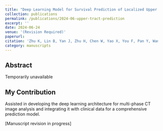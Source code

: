 ```yaml
---
title: "Deep Learning Model for Survival Prediction of Localized Upper Tract Urothelial Carcinoma Based on Multi-Phase CT Images and Clinical Data"
collection: publications
permalink: /publications/2024-06-upper-tract-prediction
excerpt: ''
date: 2024-06-24
venue: '(Revision Required)'
paperurl: 
citation: 'Zhu K, Lin B, Yan J, Zhu H, Chen W, Yao X, You F, Pan Y, Wang F, Xia P, Li Y, Chen L, Yu Z, Miao S, Gao X. (Submitted 2024). &quot;Deep Learning Model for Survival Prediction of Localized Upper Tract Urothelial Carcinoma Based on Multi-Phase CT Images and Clinical Data.&quot; <i></i> (Revision Required).'
category: manuscripts
---
```


## Abstract

Temporarily unavailable

## My Contribution

Assisted in developing the deep learning architecture for multi-phase CT image analysis and integrating it with clinical data for a comprehensive prediction model.

[Manuscript revision in progress] 